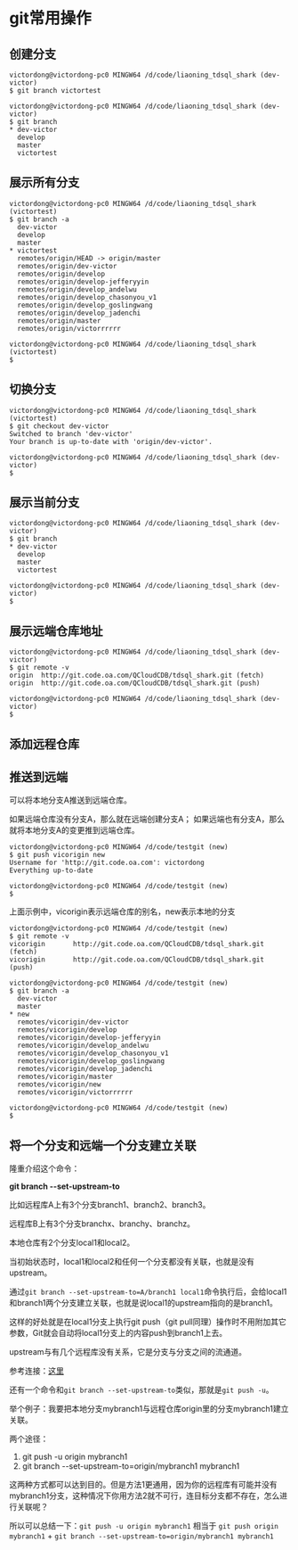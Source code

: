 # git常用操作 #

## 创建分支 ##

	victordong@victordong-pc0 MINGW64 /d/code/liaoning_tdsql_shark (dev-victor)
	$ git branch victortest
	
	victordong@victordong-pc0 MINGW64 /d/code/liaoning_tdsql_shark (dev-victor)
	$ git branch
	* dev-victor
	  develop
	  master
	  victortest

## 展示所有分支 ##


	victordong@victordong-pc0 MINGW64 /d/code/liaoning_tdsql_shark (victortest)
	$ git branch -a
	  dev-victor
	  develop
	  master
	* victortest
	  remotes/origin/HEAD -> origin/master
	  remotes/origin/dev-victor
	  remotes/origin/develop
	  remotes/origin/develop-jefferyyin
	  remotes/origin/develop_andelwu
	  remotes/origin/develop_chasonyou_v1
	  remotes/origin/develop_goslingwang
	  remotes/origin/develop_jadenchi
	  remotes/origin/master
	  remotes/origin/victorrrrrr
	
	victordong@victordong-pc0 MINGW64 /d/code/liaoning_tdsql_shark (victortest)
	$
## 切换分支 ##

	victordong@victordong-pc0 MINGW64 /d/code/liaoning_tdsql_shark (victortest)
	$ git checkout dev-victor
	Switched to branch 'dev-victor'
	Your branch is up-to-date with 'origin/dev-victor'.
	
	victordong@victordong-pc0 MINGW64 /d/code/liaoning_tdsql_shark (dev-victor)
	$

## 展示当前分支 ##

	victordong@victordong-pc0 MINGW64 /d/code/liaoning_tdsql_shark (dev-victor)
	$ git branch
	* dev-victor
	  develop
	  master
	  victortest
	
	victordong@victordong-pc0 MINGW64 /d/code/liaoning_tdsql_shark (dev-victor)
	$
## 展示远端仓库地址 ##

	victordong@victordong-pc0 MINGW64 /d/code/liaoning_tdsql_shark (dev-victor)
	$ git remote -v
	origin  http://git.code.oa.com/QCloudCDB/tdsql_shark.git (fetch)
	origin  http://git.code.oa.com/QCloudCDB/tdsql_shark.git (push)
	
	victordong@victordong-pc0 MINGW64 /d/code/liaoning_tdsql_shark (dev-victor)
	$
	
## 添加远程仓库 ##

## 推送到远端 ##

可以将本地分支A推送到远端仓库。

如果远端仓库没有分支A，那么就在远端创建分支A；
如果远端也有分支A，那么就将本地分支A的变更推到远端仓库。

	victordong@victordong-pc0 MINGW64 /d/code/testgit (new)
	$ git push vicorigin new
	Username for 'http://git.code.oa.com': victordong
	Everything up-to-date
	
	victordong@victordong-pc0 MINGW64 /d/code/testgit (new)
	$


上面示例中，vicorigin表示远端仓库的别名，new表示本地的分支

	victordong@victordong-pc0 MINGW64 /d/code/testgit (new)
	$ git remote -v
	vicorigin       http://git.code.oa.com/QCloudCDB/tdsql_shark.git (fetch)
	vicorigin       http://git.code.oa.com/QCloudCDB/tdsql_shark.git (push)
	
	victordong@victordong-pc0 MINGW64 /d/code/testgit (new)
	$ git branch -a
	  dev-victor
	  master
	* new
	  remotes/vicorigin/dev-victor
	  remotes/vicorigin/develop
	  remotes/vicorigin/develop-jefferyyin
	  remotes/vicorigin/develop_andelwu
	  remotes/vicorigin/develop_chasonyou_v1
	  remotes/vicorigin/develop_goslingwang
	  remotes/vicorigin/develop_jadenchi
	  remotes/vicorigin/master
	  remotes/vicorigin/new
	  remotes/vicorigin/victorrrrrr
	
	victordong@victordong-pc0 MINGW64 /d/code/testgit (new)
	$

## 将一个分支和远端一个分支建立关联 ##

隆重介绍这个命令：

**git branch --set-upstream-to**

比如远程库A上有3个分支branch1、branch2、branch3。

远程库B上有3个分支branchx、branchy、branchz。

本地仓库有2个分支local1和local2。

当初始状态时，local1和local2和任何一个分支都没有关联，也就是没有upstream。

通过`git branch --set-upstream-to=A/branch1 local1`命令执行后，会给local1和branch1两个分支建立关联，也就是说local1的upstream指向的是branch1。

这样的好处就是在local1分支上执行git push（git pull同理）操作时不用附加其它参数，Git就会自动将local1分支上的内容push到branch1上去。

upstream与有几个远程库没有关系，它是分支与分支之间的流通道。

参考连接：[这里](https://www.zhihu.com/question/20019419)

还有一个命令和`git branch --set-upstream-to`类似，那就是`git push -u`。

举个例子：我要把本地分支mybranch1与远程仓库origin里的分支mybranch1建立关联。

两个途径：

1. git push -u origin mybranch1
2. git branch --set-upstream-to=origin/mybranch1 mybranch1

这两种方式都可以达到目的。但是方法1更通用，因为你的远程库有可能并没有mybranch1分支，这种情况下你用方法2就不可行，连目标分支都不存在，怎么进行关联呢？

所以可以总结一下：`git push -u origin mybranch1` 相当于  `git push origin mybranch1` + `git branch --set-upstream-to=origin/mybranch1 mybranch1`

